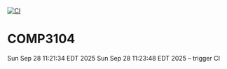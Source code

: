 [![CI](https://github.com/krishna-venu-bot/COMP3104/actions/workflows/ci.yml/badge.svg)](https://github.com/krishna-venu-bot/COMP3104/actions/workflows/ci.yml)

# COMP3104
Sun Sep 28 11:21:34 EDT 2025
Sun Sep 28 11:23:48 EDT 2025 – trigger CI
